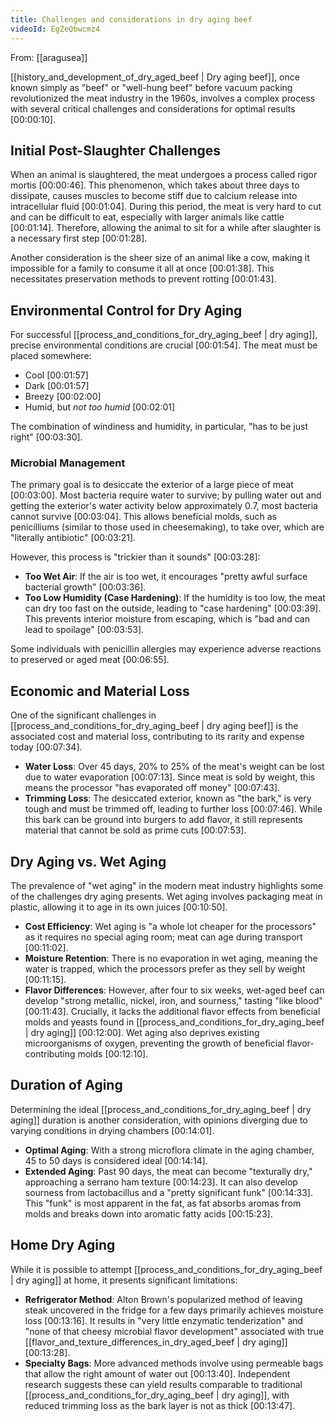 ```yaml
---
title: Challenges and considerations in dry aging beef
videoId: EgZeQbwcmz4
---
```


From: [[aragusea]] <br/> 

[[history_and_development_of_dry_aged_beef | Dry aging beef]], once known simply as "beef" or "well-hung beef" before vacuum packing revolutionized the meat industry in the 1960s, involves a complex process with several critical challenges and considerations for optimal results <a class="yt-timestamp" data-t="00:00:10">[00:00:10]</a>.

## Initial Post-Slaughter Challenges

When an animal is slaughtered, the meat undergoes a process called rigor mortis <a class="yt-timestamp" data-t="00:00:46">[00:00:46]</a>. This phenomenon, which takes about three days to dissipate, causes muscles to become stiff due to calcium release into intracellular fluid <a class="yt-timestamp" data-t="00:01:04">[00:01:04]</a>. During this period, the meat is very hard to cut and can be difficult to eat, especially with larger animals like cattle <a class="yt-timestamp" data-t="00:01:14">[00:01:14]</a>. Therefore, allowing the animal to sit for a while after slaughter is a necessary first step <a class="yt-timestamp" data-t="00:01:28">[00:01:28]</a>.

Another consideration is the sheer size of an animal like a cow, making it impossible for a family to consume it all at once <a class="yt-timestamp" data-t="00:01:38">[00:01:38]</a>. This necessitates preservation methods to prevent rotting <a class="yt-timestamp" data-t="00:01:43">[00:01:43]</a>.

## Environmental Control for Dry Aging

For successful [[process_and_conditions_for_dry_aging_beef | dry aging]], precise environmental conditions are crucial <a class="yt-timestamp" data-t="00:01:54">[00:01:54]</a>. The meat must be placed somewhere:
*   Cool <a class="yt-timestamp" data-t="00:01:57">[00:01:57]</a>
*   Dark <a class="yt-timestamp" data-t="00:01:57">[00:01:57]</a>
*   Breezy <a class="yt-timestamp" data-t="00:02:00">[00:02:00]</a>
*   Humid, but *not too humid* <a class="yt-timestamp" data-t="00:02:01">[00:02:01]</a>

The combination of windiness and humidity, in particular, "has to be just right" <a class="yt-timestamp" data-t="00:03:30">[00:03:30]</a>.

### Microbial Management

The primary goal is to desiccate the exterior of a large piece of meat <a class="yt-timestamp" data-t="00:03:00">[00:03:00]</a>. Most bacteria require water to survive; by pulling water out and getting the exterior's water activity below approximately 0.7, most bacteria cannot survive <a class="yt-timestamp" data-t="00:03:04">[00:03:04]</a>. This allows beneficial molds, such as penicilliums (similar to those used in cheesemaking), to take over, which are "literally antibiotic" <a class="yt-timestamp" data-t="00:03:21">[00:03:21]</a>.

However, this process is "trickier than it sounds" <a class="yt-timestamp" data-t="00:03:28">[00:03:28]</a>:
*   **Too Wet Air**: If the air is too wet, it encourages "pretty awful surface bacterial growth" <a class="yt-timestamp" data-t="00:03:36">[00:03:36]</a>.
*   **Too Low Humidity (Case Hardening)**: If the humidity is too low, the meat can dry too fast on the outside, leading to "case hardening" <a class="yt-timestamp" data-t="00:03:39">[00:03:39]</a>. This prevents interior moisture from escaping, which is "bad and can lead to spoilage" <a class="yt-timestamp" data-t="00:03:53">[00:03:53]</a>.

Some individuals with penicillin allergies may experience adverse reactions to preserved or aged meat <a class="yt-timestamp" data-t="00:06:55">[00:06:55]</a>.

## Economic and Material Loss

One of the significant challenges in [[process_and_conditions_for_dry_aging_beef | dry aging beef]] is the associated cost and material loss, contributing to its rarity and expense today <a class="yt-timestamp" data-t="00:07:34">[00:07:34]</a>.
*   **Water Loss**: Over 45 days, 20% to 25% of the meat's weight can be lost due to water evaporation <a class="yt-timestamp" data-t="00:07:13">[00:07:13]</a>. Since meat is sold by weight, this means the processor "has evaporated off money" <a class="yt-timestamp" data-t="00:07:43">[00:07:43]</a>.
*   **Trimming Loss**: The desiccated exterior, known as "the bark," is very tough and must be trimmed off, leading to further loss <a class="yt-timestamp" data-t="00:07:46">[00:07:46]</a>. While this bark can be ground into burgers to add flavor, it still represents material that cannot be sold as prime cuts <a class="yt-timestamp" data-t="00:07:53">[00:07:53]</a>.

## Dry Aging vs. Wet Aging

The prevalence of "wet aging" in the modern meat industry highlights some of the challenges dry aging presents. Wet aging involves packaging meat in plastic, allowing it to age in its own juices <a class="yt-timestamp" data-t="00:10:50">[00:10:50]</a>.
*   **Cost Efficiency**: Wet aging is "a whole lot cheaper for the processors" as it requires no special aging room; meat can age during transport <a class="yt-timestamp" data-t="00:11:02">[00:11:02]</a>.
*   **Moisture Retention**: There is no evaporation in wet aging, meaning the water is trapped, which the processors prefer as they sell by weight <a class="yt-timestamp" data-t="00:11:15">[00:11:15]</a>.
*   **Flavor Differences**: However, after four to six weeks, wet-aged beef can develop "strong metallic, nickel, iron, and sourness," tasting "like blood" <a class="yt-timestamp" data-t="00:11:43">[00:11:43]</a>. Crucially, it lacks the additional flavor effects from beneficial molds and yeasts found in [[process_and_conditions_for_dry_aging_beef | dry aging]] <a class="yt-timestamp" data-t="00:12:00">[00:12:00]</a>. Wet aging also deprives existing microorganisms of oxygen, preventing the growth of beneficial flavor-contributing molds <a class="yt-timestamp" data-t="00:12:10">[00:12:10]</a>.

## Duration of Aging

Determining the ideal [[process_and_conditions_for_dry_aging_beef | dry aging]] duration is another consideration, with opinions diverging due to varying conditions in drying chambers <a class="yt-timestamp" data-t="00:14:01">[00:14:01]</a>.
*   **Optimal Aging**: With a strong microflora climate in the aging chamber, 45 to 50 days is considered ideal <a class="yt-timestamp" data-t="00:14:14">[00:14:14]</a>.
*   **Extended Aging**: Past 90 days, the meat can become "texturally dry," approaching a serrano ham texture <a class="yt-timestamp" data-t="00:14:23">[00:14:23]</a>. It can also develop sourness from lactobacillus and a "pretty significant funk" <a class="yt-timestamp" data-t="00:14:33">[00:14:33]</a>. This "funk" is most apparent in the fat, as fat absorbs aromas from molds and breaks down into aromatic fatty acids <a class="yt-timestamp" data-t="00:15:23">[00:15:23]</a>.

## Home Dry Aging

While it is possible to attempt [[process_and_conditions_for_dry_aging_beef | dry aging]] at home, it presents significant limitations:
*   **Refrigerator Method**: Alton Brown's popularized method of leaving steak uncovered in the fridge for a few days primarily achieves moisture loss <a class="yt-timestamp" data-t="00:13:16">[00:13:16]</a>. It results in "very little enzymatic tenderization" and "none of that cheesy microbial flavor development" associated with true [[flavor_and_texture_differences_in_dry_aged_beef | dry aging]] <a class="yt-timestamp" data-t="00:13:28">[00:13:28]</a>.
*   **Specialty Bags**: More advanced methods involve using permeable bags that allow the right amount of water out <a class="yt-timestamp" data-t="00:13:40">[00:13:40]</a>. Independent research suggests these can yield results comparable to traditional [[process_and_conditions_for_dry_aging_beef | dry aging]], with reduced trimming loss as the bark layer is not as thick <a class="yt-timestamp" data-t="00:13:47">[00:13:47]</a>.